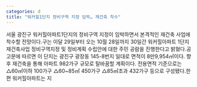 ```yaml
---
categories: d
title: "워커힐1단지 정비구역 지정 임박… 재건축 착수"
---
```

서울 광진구 워커힐아파트1단지의 정비구역 지정이 임박하면서 본격적인 재건축 사업에 착수할 전망이다.구는 이달 29일부터 오는 10월 28일까지 30일간 워커힐아파트 1단지 재건축사업 정비구역지정 및 정비계획 수립안에 대한 주민 공람을 진행한다고 밝혔다.공고문에 따르면 이 단지는 광진구 광장동 145-8번지 일대로 면적이 8만9,954㎡이다. 향후 재건축을 통해 아파트 982가구 규모로 탈바꿈할 계획이다. 전용면적 기준으로는 △60㎡이하 100가구 △60~85㎡ 450가구 △85㎡초과 432가구 등으로 구성됐다.한편 워커힐아파트는 지